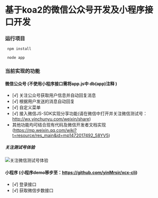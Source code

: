 # 基于koa2的微信公众号开发及小程序接口开发

### 运行项目
``` bash
 npm install

 node app
```

### 当前实现的功能
#### 微信公众号 (不使用小程序接口需将app.js中 db(app)注释 )
- [√] 关注公众号获取用户信息并自动回复消息
- [√] 根据用户发送的消息自动回复
- [√] 自定义菜单
- [√] 接入微信JS-SDK实现分享功能(请在微信中打开并关注微信测试号：http://wx.yinchunyu.com/weixin/share)
- 其他功能均可结合现有代码及微信开发者文档实现(https://mp.weixin.qq.com/wiki?t=resource/res_main&id=mp1472017492_58YV5)

##### 关注测试号体验
![关注微信测试号体验](http://wx.yinchunyu.com/images/ceshihao.jpg)

#### 小程序 (小程序demo移步至：https://github.com/yinMrsir/xcx-cli)
- [√] 登录接口
- [√] 获取微信步数接口